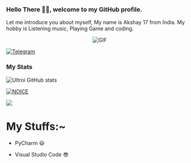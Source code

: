 ### Hello There 👋🏻, welcome to my GitHub profile.

Let me introduce you about myself, My name is Akshay  17 from India. My hobby is Listening music, Playing Game and coding.


<p align="center">

  <img align="center" alt="GIF" src="https://i.postimg.cc/QtLnbHqK/Cheery-Separate-Goldeneye.gif" />

</p>




[![Telegram](https://img.shields.io/badge/telegram-1b77FF.svg?style=for-the-badge&logo=telegram)](https://t.me/Weeb_lover)

### My Stats

![Ultroi GitHub stats](https://github-readme-stats.vercel.app/api?username=ultroi&show_icons=true&theme=radical)

[![NOICE](https://github-readme-stats.vercel.app/api/top-langs/?username=levina-lab&layout=compact&theme=midnight-purple&hide=Css)](https://github.com/ultroi)

![](https://visitor-badge.laobi.icu/badge?page_id=ultroi)

# My Stuffs:~

- PyCharm 😃

- Visual Studio Code 😎















